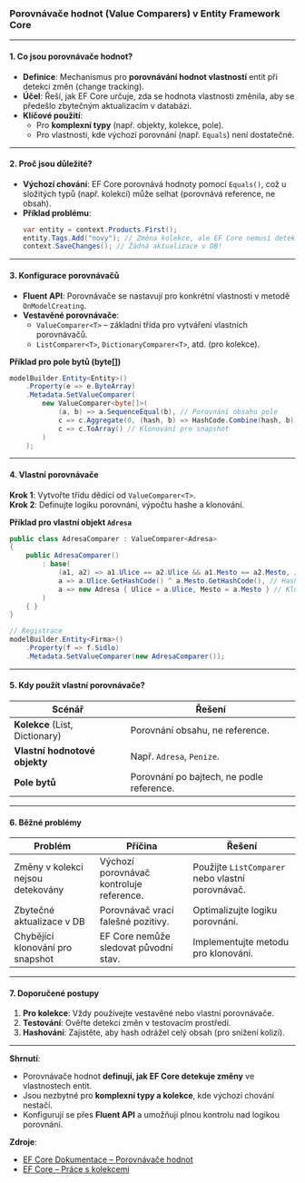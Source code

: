 
### Porovnávače hodnot (Value Comparers) v Entity Framework Core

---

#### **1. Co jsou porovnávače hodnot?**  

- **Definice**: Mechanismus pro **porovnávání hodnot vlastností** entit při detekci změn (change tracking).  
- **Účel**: Řeší, jak EF Core určuje, zda se hodnota vlastnosti změnila, aby se předešlo zbytečným aktualizacím v databázi.  
- **Klíčové použití**:  
  - Pro **komplexní typy** (např. objekty, kolekce, pole).  
  - Pro vlastnosti, kde výchozí porovnání (např. `Equals`) není dostatečné.  

---

#### **2. Proč jsou důležité?**  

- **Výchozí chování**: EF Core porovnává hodnoty pomocí `Equals()`, což u složitých typů (např. kolekcí) může selhat (porovnává reference, ne obsah).  
- **Příklad problému**:  
  ```csharp  
  var entity = context.Products.First();  
  entity.Tags.Add("novy"); // Změna kolekce, ale EF Core nemusí detekovat změnu.  
  context.SaveChanges(); // Žádná aktualizace v DB!  
  ```  

---

#### **3. Konfigurace porovnávačů**  

- **Fluent API**: Porovnávače se nastavují pro konkrétní vlastnosti v metodě `OnModelCreating`.  
- **Vestavěné porovnávače**:  
  - `ValueComparer<T>` – základní třída pro vytváření vlastních porovnávačů.  
  - `ListComparer<T>`, `DictionaryComparer<T>`, atd. (pro kolekce).  

**Příklad pro pole bytů (byte[])**  
```csharp  
modelBuilder.Entity<Entity>()  
    .Property(e => e.ByteArray)  
    .Metadata.SetValueComparer(  
        new ValueComparer<byte[]>(  
            (a, b) => a.SequenceEqual(b), // Porovnání obsahu pole  
            c => c.Aggregate(0, (hash, b) => HashCode.Combine(hash, b)), // Výpočet hashe  
            c => c.ToArray() // Klonování pro snapshot  
        )  
    );  
```  

---

#### **4. Vlastní porovnávače**  

**Krok 1**: Vytvořte třídu dědící od `ValueComparer<T>`.  
**Krok 2**: Definujte logiku porovnání, výpočtu hashe a klonování.  

**Příklad pro vlastní objekt `Adresa`**  
```csharp  
public class AdresaComparer : ValueComparer<Adresa>  
{  
    public AdresaComparer()  
        : base(  
            (a1, a2) => a1.Ulice == a2.Ulice && a1.Mesto == a2.Mesto, // Porovnání  
            a => a.Ulice.GetHashCode() ^ a.Mesto.GetHashCode(), // Hash  
            a => new Adresa { Ulice = a.Ulice, Mesto = a.Mesto } // Klonování  
        )  
    { }  
}  

// Registrace  
modelBuilder.Entity<Firma>()  
    .Property(f => f.Sidlo)  
    .Metadata.SetValueComparer(new AdresaComparer());  
```  

---

#### **5. Kdy použít vlastní porovnávače?**  

| **Scénář**                     | **Řešení**                                  |  
|--------------------------------|---------------------------------------------|  
| **Kolekce** (List, Dictionary) | Porovnání obsahu, ne reference.             |  
| **Vlastní hodnotové objekty**  | Např. `Adresa`, `Penize`.                   |  
| **Pole bytů**                  | Porovnání po bajtech, ne podle reference.   |  

---

#### **6. Běžné problémy**  

| **Problém**                          | **Příčina**                     | **Řešení**                         |  
|--------------------------------------|----------------------------------|-------------------------------------|  
| Změny v kolekci nejsou detekovány    | Výchozí porovnávač kontroluje reference. | Použijte `ListComparer` nebo vlastní porovnávač. |  
| Zbytečné aktualizace v DB            | Porovnávač vrací falešné pozitivy. | Optimalizujte logiku porovnání. |  
| Chybějící klonování pro snapshot     | EF Core nemůže sledovat původní stav. | Implementujte metodu pro klonování. |  

---

#### **7. Doporučené postupy**  

1. **Pro kolekce**: Vždy používejte vestavěné nebo vlastní porovnávače.  
2. **Testování**: Ověřte detekci změn v testovacím prostředí.  
3. **Hashování**: Zajistěte, aby hash odrážel celý obsah (pro snížení kolizí).  

---

**Shrnutí**:  
- Porovnávače hodnot **definují, jak EF Core detekuje změny** ve vlastnostech entit.  
- Jsou nezbytné pro **komplexní typy a kolekce**, kde výchozí chování nestačí.  
- Konfigurují se přes **Fluent API** a umožňují plnou kontrolu nad logikou porovnání.  

**Zdroje**:  
- [EF Core Dokumentace – Porovnávače hodnot](https://learn.microsoft.com/en-us/ef/core/modeling/value-comparers)  
- [EF Core – Práce s kolekcemi](https://learn.microsoft.com/en-us/ef/core/modeling/owned-entities#collections-of-owned-types)
